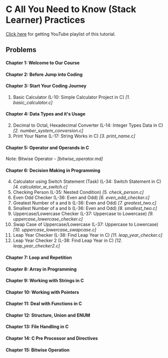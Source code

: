 # C All You Need to Know (Stack Learner) Practices
[Click here](https://www.youtube.com/watch?v=982nK2Vdk_o&list=PL_XxuZqN0xVASsjyqiNzgjUWHbDkN2Scy&index=1) for getting YouTube playlist of this tutorial.

## Problems
#### Chapter 1: Welcome to Our Course
#### Chapter 2: Before Jump into Coding
#### Chapter 3: Start Your Coding Journey
1. Basic Calculator (L-10: Simple Calculator Project in C) *[1. basic_calculator.c]*
#### Chapter 4: Data Types and it's Usage
2. Decimal to Octal, Hexadecimal Converter (L-14: Integer Types Data in C) *[2. number_system_conversion.c]*
3. Print Your Name (L-17: String Works in C) *[3. print_name.c]*
#### Chapter 5: Operator and Operands in C
Note: Bitwise Operator - *[bitwise_operator.md]*
#### Chapter 6: Decision Making in Programming
4. Calculator using Switch Statement (Task) (L-34: Switch Statement in C) *[4. calculator_w_switch.c]*
5. Checking Person (L-35: Nested Condition) *[5. check_person.c]*
6. Even Odd Checker (L-36: Even and Odd) *[6. even_odd_checker.c]*
7. Greatest Number of a and b (L-36: Even and Odd) *[7. greatest_two.c]*
8. Smallest Number of a and b (L-36: Even and Odd) *[8. smallest_two.c]*
9. Uppercase/Lowercase Checker (L-37: Uppercase to Lowercase) *[9. uppercase_lowercase_checker.c]*
10. Swap Case of Uppercase/Lowercase (L-37: Uppercase to Lowercase) *[10. uppercase_lowercase_swapcase.c]*
11. Leap Year Checker (L-38: Find Leap Year in C) *[11. leap_year_checker.c]*
12. Leap Year Checker 2 (L-38: Find Leap Year in C) *[12. leap_year_checker2.c]*
#### Chapter 7: Loop and Repetition
#### Chapter 8: Array in Programming
#### Chapter 9: Working with Strings in C
#### Chapter 10: Working with Pointers
#### Chapter 11: Deal with Functions in C
#### Chapter 12: Structure, Union and ENUM
#### Chapter 13: File Handling in C
#### Chapter 14: C Pre Processor and Directives
#### Chapter 15: Bitwise Operation
